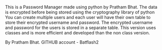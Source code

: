 This is a Password Manager made using python by Pratham Bhat.
The data is encrypted before being stored using the cryptography library of python You can create multiple users and each user will have their own table to store their encrypted username and password.
The encrypted username and password for the users is stored in a separate table.
This version uses classes and is more efficient and developed than the non class version.

By Pratham Bhat. GITHUB account - Batflash2